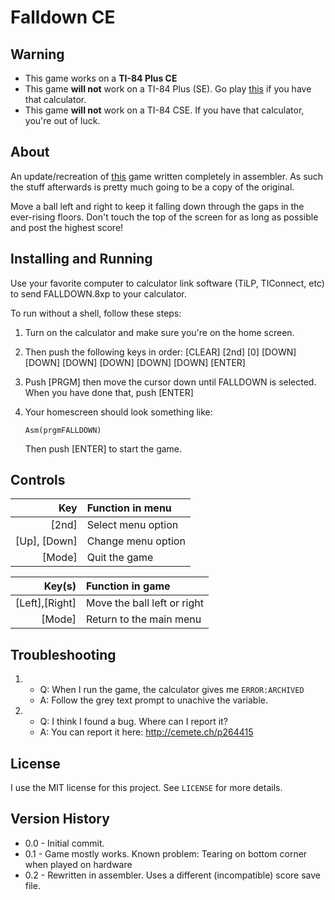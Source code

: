 Falldown CE
===========

Warning
-------
* This game works on a **TI-84 Plus CE**
* This game **will not** work on a TI-84 Plus (SE). Go play
	[this](https://www.ticalc.org/archives/files/fileinfo/140/14064.html)
	if you have that calculator.
* This game **will not** work on a TI-84 CSE. If you have that calculator,
	you're out of luck.

About
-----
An update/recreation of [this](https://github.com/Iambian/Falldown-CE)
game written completely in assembler. As such the stuff afterwards is pretty
much going to be a copy of the original.


Move a ball left and right to keep it falling down through the gaps in
the ever-rising floors. Don't touch the top of the screen for as long
as possible and post the highest score!

Installing and Running
----------------------

Use your favorite computer to calculator link software (TiLP, TIConnect, etc)
to send FALLDOWN.8xp to your calculator.

To run without a shell, follow these steps:
1. Turn on the calculator and make sure you're on the home screen.
2. Then push the following keys in order:
   [CLEAR] [2nd] [0] [DOWN] [DOWN] [DOWN] [DOWN] [DOWN] [DOWN] [ENTER]
3. Push [PRGM] then move the cursor down until FALLDOWN is selected.
   When you have done that, push [ENTER]
4. Your homescreen should look something like:

   `Asm(prgmFALLDOWN)`

   Then push [ENTER] to start the game.

Controls
--------

| Key          | Function in menu
| ------------:|:----------------
| [2nd]        | Select menu option
| [Up], [Down] | Change menu option
| [Mode]       | Quit the game


| Key(s)         | Function in game
| --------------:|:----------------
| [Left],[Right] | Move the ball left or right
| [Mode]         | Return to the main menu



Troubleshooting
---------------
1. * Q: When I run the game, the calculator gives me `ERROR:ARCHIVED`
   * A: Follow the grey text prompt to unachive the variable.

2. * Q: I think I found a bug. Where can I report it?
   * A: You can report it here: http://cemete.ch/p264415

License
-------
I use the MIT license for this project. See `LICENSE` for more details.

Version History
---------------

* 0.0 - Initial commit.
* 0.1 - Game mostly works.
		Known problem: Tearing on bottom corner when played on hardware
* 0.2 - Rewritten in assembler. Uses a different (incompatible)
		score save file.







